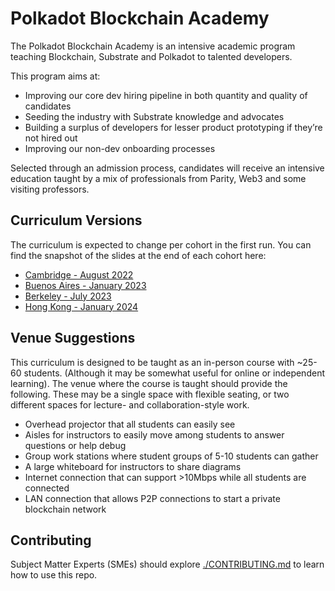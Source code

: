 # Polkadot Blockchain Academy

The Polkadot Blockchain Academy is an intensive academic program teaching Blockchain, Substrate and Polkadot to talented developers.

This program aims at:

- Improving our core dev hiring pipeline in both quantity and quality of candidates
- Seeding the industry with Substrate knowledge and advocates
- Building a surplus of developers for lesser product prototyping if they’re not hired out
- Improving our non-dev onboarding processes

Selected through an admission process, candidates will receive an intensive education taught by a mix of professionals from Parity, Web3 and some visiting professors.

## Curriculum Versions

The curriculum is expected to change per cohort in the first run. You can find the snapshot of the slides at the end of each cohort here:

- [Cambridge - August 2022](https://github.com/Polkadot-Blockchain-Academy/pba-content/tree/cambridge-2022)
- [Buenos Aires - January 2023](https://github.com/Polkadot-Blockchain-Academy/pba-content/tree/buenos-aires-2023)
- [Berkeley - July 2023](https://github.com/Polkadot-Blockchain-Academy/pba-content/tree/berkeley-2023)
- [Hong Kong - January 2024](https://github.com/Polkadot-Blockchain-Academy/pba-content/tree/hong-kong-2024)

## Venue Suggestions

This curriculum is designed to be taught as an in-person course with ~25-60 students. (Although it may be somewhat useful for online or independent learning). The venue where the course is taught should provide the following. These may be a single space with flexible seating, or two different spaces for lecture- and collaboration-style work.

- Overhead projector that all students can easily see
- Aisles for instructors to easily move among students to answer questions or help debug
- Group work stations where student groups of 5-10 students can gather
- A large whiteboard for instructors to share diagrams
- Internet connection that can support >10Mbps while all students are connected
- LAN connection that allows P2P connections to start a private blockchain network

## Contributing

Subject Matter Experts (SMEs) should explore [./CONTRIBUTING.md](./CONTRIBUTING.md) to learn how to use this repo.
